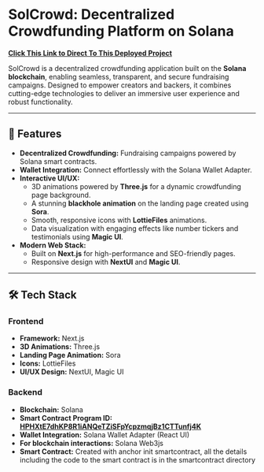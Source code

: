# **SolCrowd: Decentralized Crowdfunding Platform on Solana**

[**Click This Link to Direct To This Deployed Project**](https://frontend-three-kappa-72.vercel.app/)

SolCrowd is a decentralized crowdfunding application built on the **Solana blockchain**, enabling seamless, transparent, and secure fundraising campaigns. Designed to empower creators and backers, it combines cutting-edge technologies to deliver an immersive user experience and robust functionality.

---

## 🚀 **Features**

- **Decentralized Crowdfunding:** Fundraising campaigns powered by Solana smart contracts.  
- **Wallet Integration:** Connect effortlessly with the Solana Wallet Adapter.  
- **Interactive UI/UX:**  
  - 3D animations powered by **Three.js** for a dynamic crowdfunding page background.  
  - A stunning **blackhole animation** on the landing page created using **Sora**.  
  - Smooth, responsive icons with **LottieFiles** animations.  
  - Data visualization with engaging effects like number tickers and testimonials using **Magic UI**.  
- **Modern Web Stack:**  
  - Built on **Next.js** for high-performance and SEO-friendly pages.  
  - Responsive design with **NextUI** and **Magic UI**.  

---

## 🛠️ **Tech Stack**

### **Frontend**
- **Framework:** Next.js  
- **3D Animations:** Three.js  
- **Landing Page Animation:** Sora  
- **Icons:** LottieFiles  
- **UI/UX Design:** NextUI, Magic UI  

### **Backend**
- **Blockchain:** Solana  
- **Smart Contract Program ID:** [**HPHXtE7dhKP8R1iANQeTZiSFpYcpzmqjBz1CTTunfj4K**](https://explorer.solana.com/address/HPHXtE7dhKP8R1iANQeTZiSFpYcpzmqjBz1CTTunfj4K?cluster=devnet)
- **Wallet Integration:** Solana Wallet Adapter (React UI)  
- **For blockchain interactions:** Solana Web3js
- **Smart Contract:** Created with anchor init smartcontract, all the details including the code to the smart contract is in the smartcontract directory
